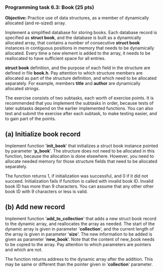 ### Programming task 6.3: Book (25 pts)

**Objective:** Practice use of data structures, as a member of dynamically allocated 
(and re-sized) array.

Implement a simplified database for storing books. Each database record is 
specified as **struct book**, and the database is built as a dynamically allocated 
array, that contains a number of consecutive **struct book** instances in contiguous 
positions in memory that needs to be dynamically allocated. Every time a new element 
is added to the array, it needs to be reallocated to have sufficient space for all 
entries.

**struct book** definition, and the purpose of each field in the structure are defined
in file **book.h**. Pay attention to which structure members are allocated as part 
of the structure definition, and which need to be allocated separately. For example, 
members **title** and **author** are dynamically allocated strings.

The exercise consists of two subtasks, each worth of exercise points. 
It is recommended that you implement the subtasks in order, because tests of later 
subtasks depend on the earlier implemented functions. You can also test and submit
the exercise after each subtask, to make testing easier, and to gain part of the 
points.

(a) Initialize book record
------------------

Implement function '**init_book**' that initializes a struct book instance pointed 
by parameter '**p_book**'. The structure does not need to be allocated in this function,
because the allocation is done elsewhere. However, you need to allocate needed memory
for those structure fields that need to be allocated separately.

The function returns 1, if initialization was successful, and 0 if it did not succeed. 
Initialization fails if function is called with invalid book ID. Invalid book ID
has more than 9 characters. You can assume that any other other book ID with 9 
characters or less is valid.

(b) Add new record
-----------------

Implement function '**add_to_collection**' that adds a new struct book record to the dynamic
array, and reallocates the array as needed. The start of the dynamic array is given
in parameter '**collection**', and the current length of the array is given in parameter
'**size**'. The new information to be added is given as parameter '**new_book**'. 
Note that the content of new_book needs to be copied to the array. Pay attention to
which parameters are pointers and which are not.

The function returns address to the dynamic array after the addition. This may be
same or different than the pointer given in '**collection**' parameter.

